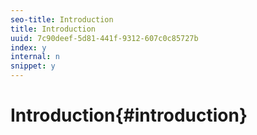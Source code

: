 ```yaml
---
seo-title: Introduction
title: Introduction
uuid: 7c90deef-5d81-441f-9312-607c0c85727b
index: y
internal: n
snippet: y
---
```


# Introduction{#introduction}


